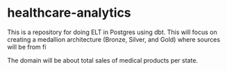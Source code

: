 # healthcare-analytics

This is a repository for doing ELT in Postgres using dbt. This will focus on creating a medallion architecture (Bronze, Silver, and Gold) where sources will be from fi

The domain will be about total sales of medical products per state.